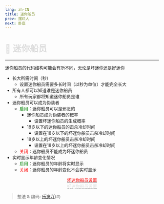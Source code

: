 ```yaml
---
lang: zh-CN
title: 迷你船员
prev: 摆烂人
next: 卧底
---
```


# <font color="#dddddd">🐁 <b>迷你船员</b></font> <Badge text="Basic" type="tip" vertical="middle"/>

***

迷你船员的代码结构可能会有所不同，无论是坏迷你还是好迷你

- 长大所需时间（秒）
  - 设置迷你船员需要多长时间（以秒为单位）才能完全长大
- 所有人都可以知道谁是迷你船员
  - 所有玩家都将知道迷你船员是谁
- 迷你船员可以成为伪装者
  - <font color=green>启用</font>：迷你船员可以是邪恶的
    - 迷你船员成为伪装者的概率
      - 设置坏迷你船员的生成概率
    - 18岁以下的迷你船员的击杀冷却时间
      - 设置在18岁以下的坏迷你船员击杀冷却时间
    - 18岁以上的坏迷你船员击杀冷却时间
      - 设置在18岁以上的坏迷你船员击杀冷却时间
  - <font color=red>关闭</font>：迷你船员不能成为坏迷你船员
- 实时显示年龄变化情况
  - <font color=green>启用</font>：迷你船员的年龄将实时显示
  - <font color=red>关闭</font>：迷你船员的年龄变化不会实时显示

<center>

[<font color=red>坏迷你船员设置</font>](./MiniEvil.html)<br>
[<font color="#dddddd">好迷你船员设置</font>](./MiniNice.html)

</center>

> 想法 & 编码: [乐崽吖](LezaiYa)(#)
